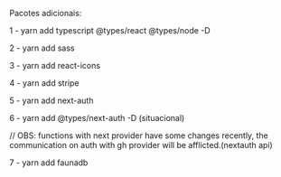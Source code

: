 Pacotes adicionais:

1 - yarn add typescript @types/react @types/node -D

2 - yarn add sass

3 - yarn add react-icons

4 - yarn add stripe

5 - yarn add next-auth

6 - yarn add @types/next-auth -D (situacional)



// OBS: functions with next provider have some changes recently, the communication on auth with gh provider will be afflicted.(nextauth api)

7 - yarn add faunadb